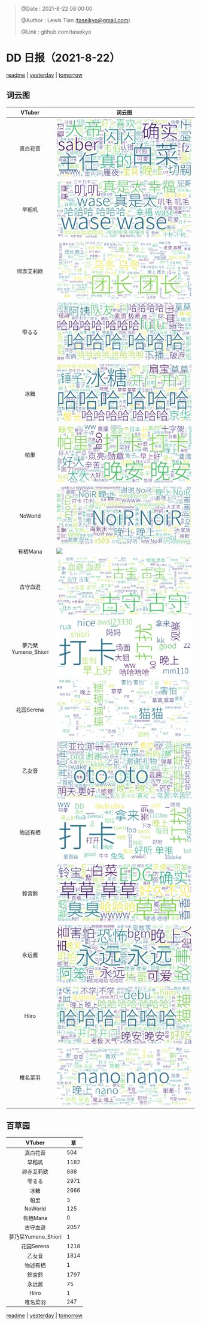 > @Date    : 2021-8-22 08:00:00
>
> @Author  : Lewis Tian (taseikyo@gmail.com)
>
> @Link    : github.com/taseikyo

# DD 日报（2021-8-22）

[readme](../README.md) | [yesterday](2021-8-21.md) | [tomorrow](2021-8-23.md)

## 词云图

|VTuber|词云图|
|:-:|-|
|真白花音|![](../../images/daily/21402309_2021-8-22_purge_wordcloud.png)|
|早稻叽|![](../../images/daily/41682_2021-8-22_purge_wordcloud.png)|
|绯赤艾莉欧|![](../../images/daily/21396545_2021-8-22_purge_wordcloud.png)|
|雫るる|![](../../images/daily/21013446_2021-8-22_purge_wordcloud.png)|
|冰糖|![](../../images/daily/876396_2021-8-22_purge_wordcloud.png)|
|帕里|![](../../images/daily/4895312_2021-8-22_purge_wordcloud.png)|
|NoWorld|![](../../images/daily/21448649_2021-8-22_purge_wordcloud.png)|
|有栖Mana|![](../../images/daily/6542258_2021-8-22_purge_wordcloud.png)|
|古守血遊|![](../../images/daily/8725120_2021-8-22_purge_wordcloud.png)|
|夢乃栞Yumeno_Shiori|![](../../images/daily/14052636_2021-8-22_purge_wordcloud.png)|
|花园Serena|![](../../images/daily/14327465_2021-8-22_purge_wordcloud.png)|
|乙女音|![](../../images/daily/21320551_2021-8-22_purge_wordcloud.png)|
|物述有栖|![](../../images/daily/21449083_2021-8-22_purge_wordcloud.png)|
|鈴宮鈴|![](../../images/daily/21685677_2021-8-22_purge_wordcloud.png)|
|永远酱|![](../../images/daily/21701071_2021-8-22_purge_wordcloud.png)|
|Hiiro|![](../../images/daily/21919321_2021-8-22_purge_wordcloud.png)|
|椎名菜羽|![](../../images/daily/22347054_2021-8-22_purge_wordcloud.png)|

## 百草园

|VTuber|草|
|:-:|-|
|真白花音|504|
|早稻叽|1182|
|绯赤艾莉欧|888|
|雫るる|2971|
|冰糖|2666|
|帕里|3|
|NoWorld|125|
|有栖Mana|0|
|古守血遊|2057|
|夢乃栞Yumeno_Shiori|1|
|花园Serena|1218|
|乙女音|1814|
|物述有栖|1|
|鈴宮鈴|1797|
|永远酱|75|
|Hiiro|1|
|椎名菜羽|247|

[readme](../README.md) | [yesterday](2021-8-21.md) | [tomorrow](2021-8-23.md)
